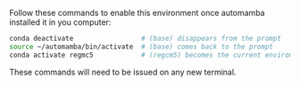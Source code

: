 Follow these commands to enable this environment once automamba installed it in you computer:

```bash
conda deactivate                 # (base) disappears from the prompt
source ~/automamba/bin/activate  # (base) comes back to the prompt
conda activate regmc5            # (regcm5) becomes the current environment
```

These commands will need to be issued on any new terminal.
